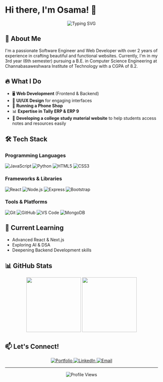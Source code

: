 # Hi there, I'm Osama! 👋

<div align="center">
  <img src="https://readme-typing-svg.herokuapp.com?font=Fira+Code&pause=1000&color=2D9EF7&center=true&vCenter=true&width=435&lines=Software+Engineer;Web+Developer;UI%2FUX+Designer" alt="Typing SVG" />
</div>

## 🚀 About Me

I'm a passionate Software Engineer and Web Developer with over 2 years of experience in crafting beautiful and functional websites. Currently, I'm in my 3rd year (6th semester) pursuing a B.E. in Computer Science Engineering at Channabasaweshwara Institute of Technology with a CGPA of 8.2.

## 🔥 What I Do

- 🖥️ **Web Development** (Frontend & Backend)
- 🎨 **UI/UX Design** for engaging interfaces
- 📱 **Running a Phone Shop**
- 📊 **Expertise in Tally ERP & ERP 9**
- 📝 **Developing a college study material website** to help students access notes and resources easily

## 🛠️ Tech Stack

### Programming Languages
![JavaScript](https://img.shields.io/badge/-JavaScript-F7DF1E?style=flat-square&logo=javascript&logoColor=black)
![Python](https://img.shields.io/badge/-Python-3776AB?style=flat-square&logo=python&logoColor=white)
![HTML5](https://img.shields.io/badge/-HTML5-E34F26?style=flat-square&logo=html5&logoColor=white)
![CSS3](https://img.shields.io/badge/-CSS3-1572B6?style=flat-square&logo=css3&logoColor=white)

### Frameworks & Libraries
![React](https://img.shields.io/badge/-React-61DAFB?style=flat-square&logo=react&logoColor=black)
![Node.js](https://img.shields.io/badge/-Node.js-339933?style=flat-square&logo=node.js&logoColor=white)
![Express](https://img.shields.io/badge/-Express-000000?style=flat-square&logo=express&logoColor=white)
![Bootstrap](https://img.shields.io/badge/-Bootstrap-7952B3?style=flat-square&logo=bootstrap&logoColor=white)

### Tools & Platforms
![Git](https://img.shields.io/badge/-Git-F05032?style=flat-square&logo=git&logoColor=white)
![GitHub](https://img.shields.io/badge/-GitHub-181717?style=flat-square&logo=github&logoColor=white)
![VS Code](https://img.shields.io/badge/-VS%20Code-007ACC?style=flat-square&logo=visual-studio-code&logoColor=white)
![MongoDB](https://img.shields.io/badge/-MongoDB-47A248?style=flat-square&logo=mongodb&logoColor=white)

## 🌱 Current Learning

- Advanced React & Next.js
- Exploring AI & DSA
- Deepening Backend Development skills

## 📊 GitHub Stats

<div align="center">
  <img height="180em" src="https://github-readme-stats.vercel.app/api?username=YOUR_GITHUB_USERNAME&show_icons=true&theme=radical&include_all_commits=true&count_private=true"/>
  <img height="180em" src="https://github-readme-stats.vercel.app/api/top-langs/?username=YOUR_GITHUB_USERNAME&layout=compact&langs_count=7&theme=radical"/>
</div>

## 📫 Let's Connect!

<div align="center">
  <a href="https://osama787898.github.io/My-Portfolio-Websites/" target="_blank">
    <img src="https://img.shields.io/badge/-Portfolio-2D9EF7?style=for-the-badge&logo=portfolio&logoColor=white" alt="Portfolio"/>
  </a>
  <a href="https://www.linkedin.com/in/osama-mikrani-94359b276" target="_blank">
    <img src="https://img.shields.io/badge/-LinkedIn-0077B5?style=for-the-badge&logo=linkedin&logoColor=white" alt="LinkedIn"/>
  </a>
    <a href="mailto:07osamakhan@gmail.com">
    <img src="https://img.shields.io/badge/-Email-D14836?style=for-the-badge&logo=gmail&logoColor=white" alt="Email"/>
  </a>
</div>

---
<div align="center">
  <img src="https://komarev.com/ghpvc/?username=YOUR_GITHUB_USERNAME&color=blueviolet&style=flat-square&label=PROFILE+VIEWS" alt="Profile Views"/>
</div> 

